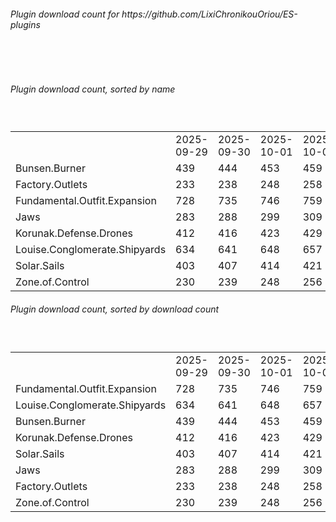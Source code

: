 <h6>Plugin download count for https://github.com/LixiChronikouOriou/ES-plugins</h6><br>
<br>
<h6>Plugin download count, sorted by name</h6><sub><sup><br>
<table>
	<tr>
		<td></td>
		<td>2025-09-29</td>
		<td>2025-09-30</td>
		<td>2025-10-01</td>
		<td>2025-10-02</td>
		<td>2025-10-03</td>
		<td>2025-10-04</td>
		<td>2025-10-05</td>
		<td>today +</td>
	</tr>
	<tr>
		<td>Bunsen.Burner</td>
		<td>439</td>
		<td>444</td>
		<td>453</td>
		<td>459</td>
		<td>463</td>
		<td>469</td>
		<td>470</td>
		<td>+ 1</td>
	</tr>
	<tr>
		<td>Factory.Outlets</td>
		<td>233</td>
		<td>238</td>
		<td>248</td>
		<td>258</td>
		<td>264</td>
		<td>269</td>
		<td>270</td>
		<td>+ 1</td>
	</tr>
	<tr>
		<td>Fundamental.Outfit.Expansion</td>
		<td>728</td>
		<td>735</td>
		<td>746</td>
		<td>759</td>
		<td>767</td>
		<td>772</td>
		<td>776</td>
		<td>+ 4</td>
	</tr>
	<tr>
		<td>Jaws</td>
		<td>283</td>
		<td>288</td>
		<td>299</td>
		<td>309</td>
		<td>317</td>
		<td>321</td>
		<td>322</td>
		<td>+ 1</td>
	</tr>
	<tr>
		<td>Korunak.Defense.Drones</td>
		<td>412</td>
		<td>416</td>
		<td>423</td>
		<td>429</td>
		<td>433</td>
		<td>438</td>
		<td>439</td>
		<td>+ 1</td>
	</tr>
	<tr>
		<td>Louise.Conglomerate.Shipyards</td>
		<td>634</td>
		<td>641</td>
		<td>648</td>
		<td>657</td>
		<td>661</td>
		<td>669</td>
		<td>673</td>
		<td>+ 4</td>
	</tr>
	<tr>
		<td>Solar.Sails</td>
		<td>403</td>
		<td>407</td>
		<td>414</td>
		<td>421</td>
		<td>425</td>
		<td>430</td>
		<td>431</td>
		<td>+ 1</td>
	</tr>
	<tr>
		<td>Zone.of.Control</td>
		<td>230</td>
		<td>239</td>
		<td>248</td>
		<td>256</td>
		<td>260</td>
		<td>264</td>
		<td>265</td>
		<td>+ 1</td>
	</tr>
</table>
</sub></sup>
<h6>Plugin download count, sorted by download count</h6><sub><sup><br>
<table>
	<tr>
		<td></td>
		<td>2025-09-29</td>
		<td>2025-09-30</td>
		<td>2025-10-01</td>
		<td>2025-10-02</td>
		<td>2025-10-03</td>
		<td>2025-10-04</td>
		<td>2025-10-05</td>
		<td>today +</td>
	</tr>
	<tr>
		<td>Fundamental.Outfit.Expansion</td>
		<td>728</td>
		<td>735</td>
		<td>746</td>
		<td>759</td>
		<td>767</td>
		<td>772</td>
		<td>776</td>
		<td>+ 4</td>
	</tr>
	<tr>
		<td>Louise.Conglomerate.Shipyards</td>
		<td>634</td>
		<td>641</td>
		<td>648</td>
		<td>657</td>
		<td>661</td>
		<td>669</td>
		<td>673</td>
		<td>+ 4</td>
	</tr>
	<tr>
		<td>Bunsen.Burner</td>
		<td>439</td>
		<td>444</td>
		<td>453</td>
		<td>459</td>
		<td>463</td>
		<td>469</td>
		<td>470</td>
		<td>+ 1</td>
	</tr>
	<tr>
		<td>Korunak.Defense.Drones</td>
		<td>412</td>
		<td>416</td>
		<td>423</td>
		<td>429</td>
		<td>433</td>
		<td>438</td>
		<td>439</td>
		<td>+ 1</td>
	</tr>
	<tr>
		<td>Solar.Sails</td>
		<td>403</td>
		<td>407</td>
		<td>414</td>
		<td>421</td>
		<td>425</td>
		<td>430</td>
		<td>431</td>
		<td>+ 1</td>
	</tr>
	<tr>
		<td>Jaws</td>
		<td>283</td>
		<td>288</td>
		<td>299</td>
		<td>309</td>
		<td>317</td>
		<td>321</td>
		<td>322</td>
		<td>+ 1</td>
	</tr>
	<tr>
		<td>Factory.Outlets</td>
		<td>233</td>
		<td>238</td>
		<td>248</td>
		<td>258</td>
		<td>264</td>
		<td>269</td>
		<td>270</td>
		<td>+ 1</td>
	</tr>
	<tr>
		<td>Zone.of.Control</td>
		<td>230</td>
		<td>239</td>
		<td>248</td>
		<td>256</td>
		<td>260</td>
		<td>264</td>
		<td>265</td>
		<td>+ 1</td>
	</tr>
</table>
</sub></sup>
